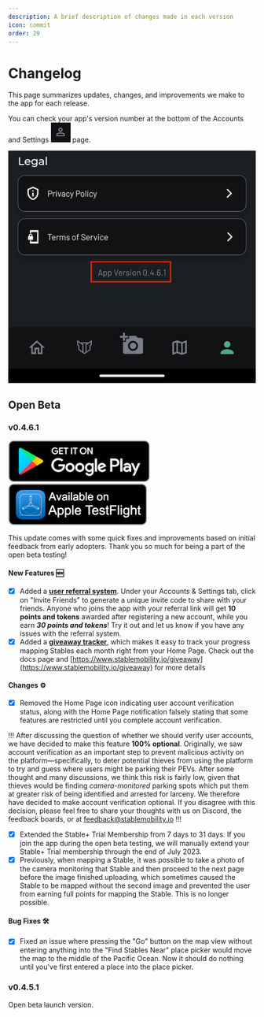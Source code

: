 ```yaml
---
description: A brief description of changes made in each version
icon: commit
order: 29
---
```


# Changelog

This page summarizes updates, changes, and improvements we make to the app for each release.

You can check your app's version number at the bottom of the Accounts and Settings ![](../static/icons/icon-account-settings.png) page.

![](../static/misc/app-version-number.png)

## Open Beta

### v0.4.6.1

[![](../static/buttons/google-play-button.png)](https://play.google.com/store/apps/details?id=com.stablemobility.stableapp) [![](../static/buttons/testflight-button.png)](https://testflight.apple.com/join/QAQbQUpP)

This update comes with some quick fixes and improvements based on initial feedback from early adopters. Thank you so much for being a part of the open beta testing!

#### New Features :new:
- [x] Added a [**user referral system**](../overview/invite-friends.md). Under your Accounts & Settings tab, click on "Invite Friends" to generate a unique invite code to share with your friends. Anyone who joins the app with your referral link will get **10 points and tokens** awarded after registering a new account, while you earn ***30 points and tokens***! Try it out and let us know if you have any issues with the referral system.
- [x] Added a [**giveaway tracker**](../open-beta/giveaways.md), which makes it easy to track your progress mapping Stables each month right from your Home Page. Check out the docs page and [https://www.stablemobility.io/giveaway](https://www.stablemobility.io/giveaway) for more details

#### Changes :gear:
- [x] Removed the Home Page icon indicating user account verification status, along with the Home Page notification falsely stating that some features are restricted until you complete account verification.

!!!
After discussing the question of whether we should verify user accounts, we have decided to make this feature **100% optional**. Originally, we saw account verification as an important step to prevent malicious activity on the platform—specifically, to deter potential thieves from using the platform to try and guess where users might be parking their PEVs. After some thought and many discussions, we think this risk is fairly low, given that thieves would be finding *camera-monitored* parking spots which put them at greater risk of being identified and arrested for larceny. We therefore have decided to make account verification optional. If you disagree with this decision, please feel free to share your thoughts with us on Discord, the feedback boards, or at feedback@stablemobility.io
!!!

- [x] Extended the Stable+ Trial Membership from 7 days to 31 days. If you join the app during the open beta testing, we will manually extend your Stable+ Trial membership through the end of July 2023.
- [x] Previously, when mapping a Stable, it was possible to take a photo of the camera monitoring that Stable and then proceed to the next page before the image finished uploading, which sometimes caused the Stable to be mapped without the second image and prevented the user from earning full points for mapping the Stable. This is no longer possible.

#### Bug Fixes :hammer_and_wrench:
- [x] Fixed an issue where pressing the "Go" button on the map view without entering anything into the "Find Stables Near" place picker would move the map to the middle of the Pacific Ocean. Now it should do nothing until you've first entered a place into the place picker.

### v0.4.5.1

Open beta launch version.
